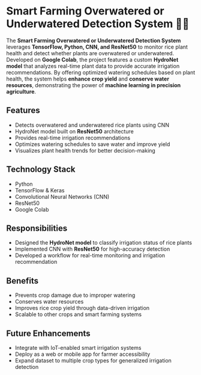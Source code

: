 
# Smart Farming Overwatered or Underwatered Detection System 🌾💧

The **Smart Farming Overwatered or Underwatered Detection System** leverages **TensorFlow, Python, CNN, and ResNet50** to monitor rice plant health and detect whether plants are overwatered or underwatered.
Developed on **Google Colab**, the project features a custom **HydroNet model** that analyzes real-time plant data to provide accurate irrigation recommendations.
By offering optimized watering schedules based on plant health, the system helps **enhance crop yield** and **conserve water resources**, demonstrating the power of **machine learning in precision agriculture**.

## Features

* Detects overwatered and underwatered rice plants using CNN
* HydroNet model built on **ResNet50** architecture
* Provides real-time irrigation recommendations
* Optimizes watering schedules to save water and improve yield
* Visualizes plant health trends for better decision-making

## Technology Stack

* Python
* TensorFlow & Keras
* Convolutional Neural Networks (CNN)
* ResNet50
* Google Colab

## Responsibilities

* Designed the **HydroNet model** to classify irrigation status of rice plants
* Implemented CNN with **ResNet50** for high-accuracy detection
* Developed a workflow for real-time monitoring and irrigation recommendation

## Benefits

* Prevents crop damage due to improper watering
* Conserves water resources
* Improves rice crop yield through data-driven irrigation
* Scalable to other crops and smart farming systems

## Future Enhancements

* Integrate with IoT-enabled smart irrigation systems
* Deploy as a web or mobile app for farmer accessibility
* Expand dataset to multiple crop types for generalized irrigation detection

